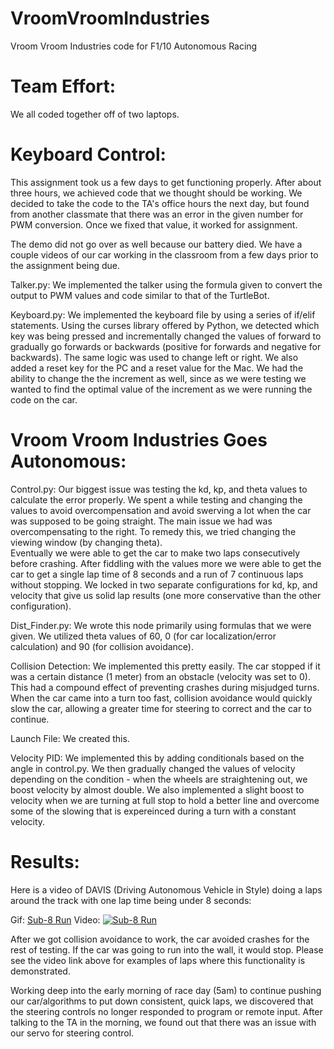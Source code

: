 # VroomVroomIndustries
Vroom Vroom Industries code for F1/10 Autonomous Racing

# Team Effort:
We all coded together off of two laptops. 

# Keyboard Control: 
This assignment took us a few days to get functioning properly. After about three hours, we achieved code that we thought should be working. We decided to take the code to the TA's office hours the next day, but found from another classmate that there was an error in the given number for PWM conversion. Once we fixed that value, it worked for assignment. 

The demo did not go over as well because our battery died. We have a couple videos of our car working in the classroom from a few days prior to the assignment being due. 
	
Talker.py:
We implemented the talker using the formula given to convert the output to PWM values and code similar to that of the TurtleBot. 

Keyboard.py:
We implemented the keyboard file by using a series of if/elif statements. Using the curses library offered by Python, we detected which key was being pressed and incrementally changed the values of forward to gradually go forwards or backwards (positive for forwards and negative for backwards). The same logic was used to change left or right. We also added a reset key for the PC and a reset value for the Mac. We had the ability to change the the increment as well, since as we were testing we wanted to find the optimal value of the increment as we were running the code on the car.
		
# Vroom Vroom Industries Goes Autonomous:

Control.py: 
Our biggest issue was testing the kd, kp, and theta values to calculate the error properly. We spent a while testing and changing the values to avoid overcompensation and avoid swerving a lot when the car was supposed to be going straight.  The main issue we had was overcompensating to the right. To remedy this, we tried changing the viewing window (by changing theta).  
Eventually we were able to get the car to make two laps consecutively before crashing. After fiddling with the values more we were able to get the car to get a single lap time of 8 seconds and a run of 7 continuous laps without stopping. We locked in two separate configurations for kd, kp, and velocity that give us solid lap results (one more conservative than the other configuration).
		
Dist_Finder.py:
We wrote this node primarily using formulas that we were given. We utilized theta values of 60, 0 (for car localization/error calculation) and 90 (for collision avoidance). 

Collision Detection:
We implemented this pretty easily. The car stopped if it was a certain distance (1 meter) from an obstacle (velocity was set to 0). This had a compound effect of preventing crashes during misjudged turns.  When the car came into a turn too fast, collision avoidance would quickly slow the car, allowing a greater time for steering to correct and the car to continue.

Launch File:
We created this. 

Velocity PID:
We implemented this by adding conditionals based on the angle in control.py. We then gradually changed the values of velocity depending on the condition - when the wheels are straightening out, we boost velocity by almost double. We also implemented a slight boost to velocity when we are turning at full stop to hold a better line and overcome some of the slowing that is expereinced during a turn with a constant velocity. 

# Results:
Here is a video of DAVIS (Driving Autonomous Vehicle in Style) doing a laps around the track with one lap time being under 8 seconds:

Gif: [Sub-8 Run](https://i.imgur.com/0NghbBr.gifv)
Video:
[![Sub-8 Run](https://youtu.be/_lQ3kTyml7E.jpg)](https://youtu.be/_lQ3kTyml7E)

After we got collision avoidance to work, the car avoided crashes for the rest of testing. If the car was going to run into the wall, it would stop. Please see the video link above for examples of laps where this functionality is demonstrated.

Working deep into the early morning of race day (5am) to continue pushing our car/algorithms to put down consistent, quick laps, we discovered that the steering controls no longer responded to program or remote input. After talking to the TA in the morning, we found out that there was an issue with our servo for steering control.  

